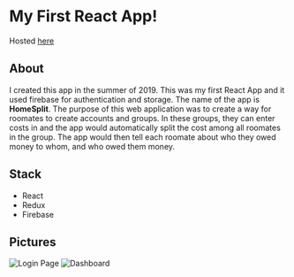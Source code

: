 # My First React App!

Hosted [here](http://bitly.ws/8AsJ)

## About

I created this app in the summer of 2019. This was my first React App and it used firebase for authentication and storage. The name of the app is __HomeSplit__. The purpose of this web application was to create a way for roomates to create accounts and groups. In these groups, they can enter costs in and the app would automatically split the cost among all roomates in the group. The app would then tell each roomate about who they owed money to whom, and who owed them money.

## Stack

* React
* Redux
* Firebase

## Pictures

![Login Page](https://i.imgur.com/95Sa5XG.jpg)
![Dashboard](https://i.imgur.com/VN3KnEV.jpg)





